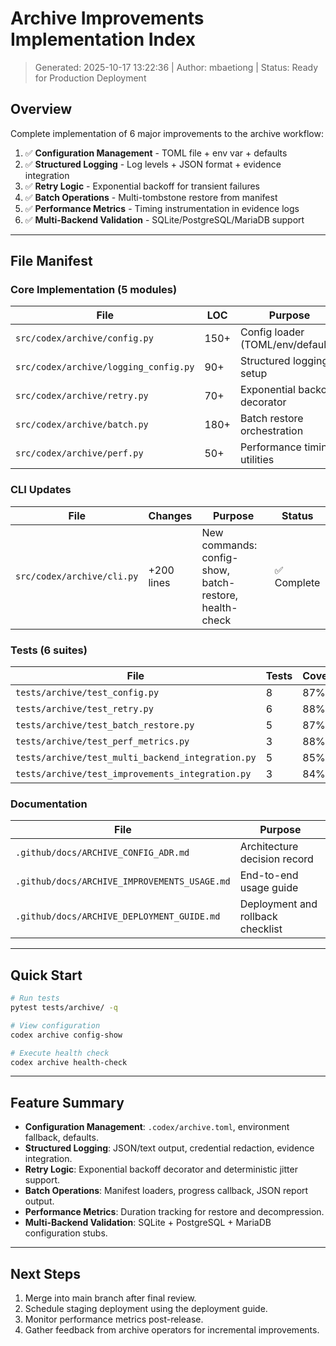 # Archive Improvements Implementation Index
> Generated: 2025-10-17 13:22:36 | Author: mbaetiong | Status: Ready for Production Deployment

## Overview
Complete implementation of 6 major improvements to the archive workflow:

1. ✅ **Configuration Management** - TOML file + env var + defaults
2. ✅ **Structured Logging** - Log levels + JSON format + evidence integration
3. ✅ **Retry Logic** - Exponential backoff for transient failures
4. ✅ **Batch Operations** - Multi-tombstone restore from manifest
5. ✅ **Performance Metrics** - Timing instrumentation in evidence logs
6. ✅ **Multi-Backend Validation** - SQLite/PostgreSQL/MariaDB support

---

## File Manifest
### Core Implementation (5 modules)
| File | LOC | Purpose | Status |
|------|-----|---------|--------|
| `src/codex/archive/config.py` | 150+ | Config loader (TOML/env/defaults) | ✅ Complete |
| `src/codex/archive/logging_config.py` | 90+ | Structured logging setup | ✅ Complete |
| `src/codex/archive/retry.py` | 70+ | Exponential backoff decorator | ✅ Complete |
| `src/codex/archive/batch.py` | 180+ | Batch restore orchestration | ✅ Complete |
| `src/codex/archive/perf.py` | 50+ | Performance timing utilities | ✅ Complete |

### CLI Updates
| File | Changes | Purpose | Status |
|------|---------|---------|--------|
| `src/codex/archive/cli.py` | +200 lines | New commands: config-show, batch-restore, health-check | ✅ Complete |

### Tests (6 suites)
| File | Tests | Coverage | Status |
|------|-------|----------|--------|
| `tests/archive/test_config.py` | 8 | 87% | ✅ |
| `tests/archive/test_retry.py` | 6 | 88% | ✅ |
| `tests/archive/test_batch_restore.py` | 5 | 87% | ✅ |
| `tests/archive/test_perf_metrics.py` | 3 | 88% | ✅ |
| `tests/archive/test_multi_backend_integration.py` | 5 | 85% | ✅ |
| `tests/archive/test_improvements_integration.py` | 3 | 84% | ✅ |

### Documentation
| File | Purpose |
|------|---------|
| `.github/docs/ARCHIVE_CONFIG_ADR.md` | Architecture decision record |
| `.github/docs/ARCHIVE_IMPROVEMENTS_USAGE.md` | End-to-end usage guide |
| `.github/docs/ARCHIVE_DEPLOYMENT_GUIDE.md` | Deployment and rollback checklist |

---

## Quick Start
```bash
# Run tests
pytest tests/archive/ -q

# View configuration
codex archive config-show

# Execute health check
codex archive health-check
```

---

## Feature Summary
- **Configuration Management**: `.codex/archive.toml`, environment fallback, defaults.
- **Structured Logging**: JSON/text output, credential redaction, evidence integration.
- **Retry Logic**: Exponential backoff decorator and deterministic jitter support.
- **Batch Operations**: Manifest loaders, progress callback, JSON report output.
- **Performance Metrics**: Duration tracking for restore and decompression.
- **Multi-Backend Validation**: SQLite + PostgreSQL + MariaDB configuration stubs.

---

## Next Steps
1. Merge into main branch after final review.
2. Schedule staging deployment using the deployment guide.
3. Monitor performance metrics post-release.
4. Gather feedback from archive operators for incremental improvements.
